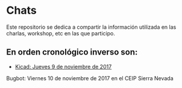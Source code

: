 # Chats

Este repositorio se dedica a compartir la información utilizada en las charlas, workshop, etc en las que participo.

## En orden cronológico inverso son:
 
* [Kicad: Jueves 9 de noviembre de 2017](https://github.com/fgcoca/Chats/tree/master/9-11-17-Th-Kicad "Kicad: Jueves 9 de noviembre de 2017 en el aula 001 del IES Virgen de las Nieves")

Bugbot: Viernes 10 de noviembre de 2017 en el CEIP Sierra Nevada

